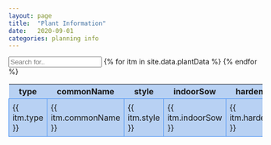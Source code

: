 ```yaml
---
layout: page
title:  "Plant Information"
date:   2020-09-01
categories: planning info
---
```

 
<style style="text/css">
  .hoverTable{
		width:100%; 
    position: relative;
		border-collapse:collapse; 
	}
	.hoverTable td{ 
		padding:7px; border:#4e95f4 1px solid;
	}
	/* Define the default color for all the table rows */
	.hoverTable tr{
		background: #b8d1f3;
	}
	/* Define the hover highlight color for the table row */
  .hoverTable tr:hover {
        background-color: #ffff99;
  }
  .hoverTable th {
    position: sticky;
  }
</style>
<script>
  function myTableFilter() {
    // Declare variables
    var input, filter, table, tr, td, i, txtValue;
    input = document.getElementById("myInput");
    filter = input.value.toUpperCase();
    table = document.getElementById("myTable");
    tr = table.getElementsByTagName("tr");

    // Loop through all table rows, and hide those who don't match the search query
    for (i = 0; i < tr.length; i++) {
      td = tr[i].getElementsByTagName("td")[0];
      if (td) {
        txtValue = td.textContent || td.innerText;
        if (txtValue.toUpperCase().indexOf(filter) > -1) {
          tr[i].style.display = "";
        } else {
          tr[i].style.display = "none";
        }
      }
    }
  }
</script>

<input type="text" id="myInput" onkeyup="myTableFilter()" placeholder="Search for..">
<table id="myTable" class="hoverTable" width="100%" style="overflow:scroll;" >
  <tr>
    <th>type</th>
    <th>commonName</th>
    <th>style</th>
    <th>indoorSow</th>
    <th>hardenTime</th>
    <th>outdoorSow</th>
    <th>perSquare</th>
    <th>spacing</th>
    <th>spacingNotes</th>
    <th>exposure</th>
    <th>soilPH</th>
    <th>soilTemp</th>
    <th>soilType</th>
    <th>maturity</th>
    <th>harvestNotes</th>
    <th>notes</th>
  </tr>
{% for itm in site.data.plantData %}
  <tr>
    <td>{{ itm.type }} </td>
    <td>{{ itm.commonName }} </td>
    <td>{{ itm.style }} </td>
    <td>{{ itm.indoorSow }} </td>
    <td>{{ itm.hardenTime }} </td>
    <td>{{ itm.outdoorSow }} </td>
    <td>{{ itm.perSquare }} </td>
    <td>{{ itm.spacing }} </td>
    <td>{{ itm.spacingNotes }} </td>
    <td>{{ itm.exposure }} </td>
    <td>{{ itm.soilPH }} </td>
    <td>{{ itm.soilTemp }} </td>
    <td>{{ itm.soilType }} </td>
    <td>{{ itm.maturity }} </td>
    <td>{{ itm.harvestNotes }} </td>
    <td>{{ itm.notes }} </td>
  </tr>
{% endfor %}
</table>





